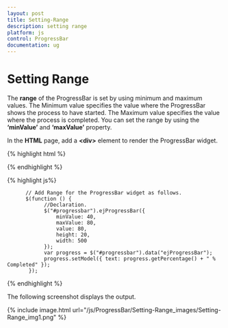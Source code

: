 ```yaml
---
layout: post
title: Setting-Range
description: setting range
platform: js
control: ProgressBar
documentation: ug
---
```


# Setting Range

The **range** of the ProgressBar is set by using minimum and maximum values. The Minimum value specifies the value where the ProgressBar shows the process to have started. The Maximum value specifies the value where the process is completed. You can set the range by using the **‘minValue’** and **‘maxValue’** property.

In the **HTML** page, add a **&lt;div&gt;** element to render the ProgressBar widget.

{% highlight html %}


   <div class="control">
        <div id="progressbar"></div>
   </div>

{% endhighlight %}

{% highlight js%}


          // Add Range for the ProgressBar widget as follows.
          $(function () {
                //Declaration.
                $("#progressbar").ejProgressBar({
                    minValue: 40,
                    maxValue: 80,
                    value: 80,
                    height: 20,
                    width: 500
                });
                var progress = $("#progressbar").data("ejProgressBar");
                progress.setModel({ text: progress.getPercentage() + " % Completed" });
           });

{% endhighlight %}

The following screenshot displays the output.

{% include image.html url="/js/ProgressBar/Setting-Range_images/Setting-Range_img1.png" %}

